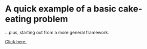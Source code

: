 # A quick example of a basic cake-eating problem

...plus, starting out from a more general framework.

[Click here.](https://raw.githack.com/rcberg/macro-development/master/stan_studyguide/stanleyguide.html)
